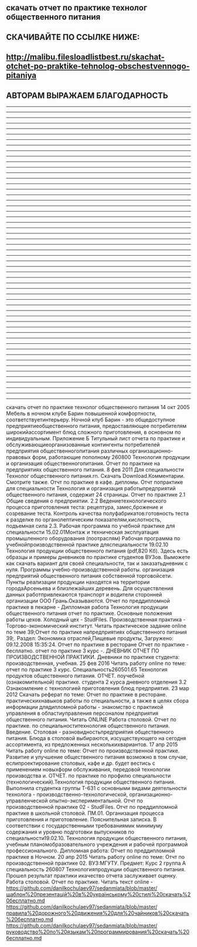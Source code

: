 скачать отчет по практике технолог общественного питания
--------------------------------------------------
СКАЧИВАЙТЕ ПО ССЫЛКЕ НИЖЕ:
--------------------------------------------------
http://malibu.filesloadlistbest.ru/skachat-otchet-po-praktike-tehnolog-obschestvennogo-pitaniya
--------------------------------------------------
АВТОРАМ ВЫРАЖАЕМ БЛАГОДАРНОСТЬ
--------------------------------------------------
--------------------------------------------------
--------------------------------------------------
--------------------------------------------------
--------------------------------------------------
--------------------------------------------------
--------------------------------------------------
--------------------------------------------------
--------------------------------------------------
--------------------------------------------------
--------------------------------------------------
--------------------------------------------------
--------------------------------------------------
--------------------------------------------------
--------------------------------------------------
--------------------------------------------------
--------------------------------------------------
--------------------------------------------------
--------------------------------------------------
--------------------------------------------------
--------------------------------------------------
--------------------------------------------------
--------------------------------------------------
--------------------------------------------------
--------------------------------------------------
--------------------------------------------------
--------------------------------------------------
--------------------------------------------------
--------------------------------------------------
--------------------------------------------------
--------------------------------------------------
--------------------------------------------------
--------------------------------------------------
--------------------------------------------------
--------------------------------------------------
--------------------------------------------------
--------------------------------------------------
--------------------------------------------------
--------------------------------------------------
--------------------------------------------------
--------------------------------------------------
--------------------------------------------------
--------------------------------------------------
--------------------------------------------------
--------------------------------------------------
--------------------------------------------------
--------------------------------------------------
--------------------------------------------------
--------------------------------------------------
--------------------------------------------------
--------------------------------------------------
--------------------------------------------------
--------------------------------------------------
--------------------------------------------------
--------------------------------------------------
скачать отчет по практике технолог общественного питания 14 окт 2005  Мебель в ночном клубе Барин повышенной комфортности, соответствуетинтерьеру. Ночной клуб Барин - это общедоступное предприятиеобщественного питания, предоставляющее потребителям широкийассортимент блюд сложного приготовления, в основном по индивидуальным. Приложение Б  Титульный лист отчета по практике  и обслуживающиеорганизованные контингенты потребителей предприятия общественногопитания различных организационно-правовых форм, работающие пополному  260800 Технология продукции и организация общественногопитания. Отчет по практике на предприятиях общественного питания. 8 фев 2011  Для специальности Технолог общественного питания.rn. Скачать  Download.Комментарии. Смотрите также. Отчт по практике в кафе. дипломы. Отчт попрактике для специальности Технология и организация работыпредприятий общественного питания, содержит 24 страницы. Отчет по практике 2.1 Общие сведения о предприятии. 2.2 Ведениетехнологического процесса приготовления теста: рецептура, замес,брожение и созревание теста. Контроль качества полуфабрикатов:готовность теста к разделке по органолептическим показателям,кислотность, подъемная сила 2.3. Рабочая программа по учебной практике для специальности 15.02.01Монтаж и техническая эксплуатация промышленного оборудования (поотраслям)  Рабочая программа по учебнойпроизводственной практике дляспециальности 19.02.10 Технология продукции общественного питания (pdf,820 Кб). Здесь есть образцы и примеры дневников по практике студентов ВУЗов. Выможете как скачать вариант для своей специальности, так и заказатьдневник с нуля. Программы учебно-производственной работы. организация предприятий общественного питания собственной торговойсети. Пункты реализации продукции находятся на территории городаАрсеньева и близлежайших деревень. Для осуществления данных работпривлекаются транспорт и водители сторонней организации ООО Грань.Оказываются. Отчет по преддипломной практике в пекарне - Дипломная работа
Технология продукции общественного питания  отчет по практике. Основные положения работы цехов. Холодный цех - StudFiles. Производственная практика - Торгово-экономический институт. Читать практическое задание online по теме 39;Отчет по практике напредприятиях общественного питания 39;. Раздел: Экономика отраслей,Пищевые продукты, Загружено: 09.12.2008 15:35:24. Отчет по практике в ресторане  Отчет по практике - бесплатно. отчет по практике 3 курс -. ДНЕВНИК ОТЧЕТ ПО ПРОИЗВОДСТВЕННОЙ ПРАКТИКИ. Дневники по практике студента: производственная, учебная. 25 фев 2016  Читать работу online по теме: отчет по практике 3 курс.  Специальность260501.65 Технология продуктов общественного питания. ОТЧЕТ. поучебной (ознакомительной) практике. студента 2 курса дневного отделения 3.2 Ознакомление с технологией приготовления блюд предприятия. 23 мар 2012  Скачать реферат по теме: Отчет по практике в ресторане.  практическихнавыков работы по специальности, а также в целях сбора информации длядипломной работы - знакомство с практикой управления в областиуправления персоналом предприятия общественного питания.
Читать ONLINE Работа столовой. Отчет по практике. по специальноститехнология общественного питания. Введение. Столовая - разновидностьпредприятия общественного питания. Блюда в столовой выбираются, изсуществующего на сегодня ассортимента, из предложенных несколькихвариантов. 17 апр 2015  Читать работу online по теме: Отчет по производственной практике. Развитие и улучшение общественного питания возможно в том случае, еслипроектирование столовых, кафе и др. будет вестись с применением новыхформ обслуживания, передовой технологии производства и. ОТЧЕТ. по практике по профилю специальности (технологический).Технология продукции общественного питания. Выполнила студентка группы Т-631  с основными видами деятельности технолога - производственно-технологической, организационно-управленческой опытно-экспериментальной. Отчт по производственной практике 02 - StudFiles. Отчт по преддипломной практике в школьной столовой. ПМ.01. Организация процесса приготовления и приготовление. Пояснительная записка. В соответствии с государственными требованиямик минимуму содержания и уровню подготовки выпускников по специальности19.02.10. Технология продукции общественного питания, учебным планомобразовательного учреждения и рабочей программой профессионального. Дипломная работа: Отчет по преддипломной практике в Ночном. 20 апр 2015  Читать работу online по теме: Отчт по производственной практике 02. ВУЗ:МГУТУ. Предмет:  Курс 2 группа А специальность 260807 Технологияпродукции общественного питания. Прошел  результат практики икачество отчета заслуживает оценку. Работа столовой. Отчет по практике. Читать текст оnline -
https://github.com/danilkochulaev97/sedanmiata/blob/master/шаблон%20презентацій%20в%20українському%20стилі%20скачать%20бесплатно.md
https://github.com/danilkochulaev97/sedanmiata/blob/master/правила%20дорожного%20движения%20для%20чайников%20скачать%20бесплатно.md
https://github.com/danilkochulaev97/sedanmiata/blob/master/руководство%20по%20языкам%20программирования%20скачать%20бесплатно.md